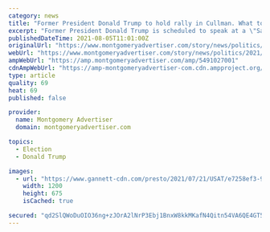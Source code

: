 ```yaml
---
category: news
title: "Former President Donald Trump to hold rally in Cullman. What to know before you go"
excerpt: "Former President Donald Trump is scheduled to speak at a \"Save America\" rally in Cullman, Alabama, on Aug. 21, 2021."
publishedDateTime: 2021-08-05T11:01:00Z
originalUrl: "https://www.montgomeryadvertiser.com/story/news/politics/2021/08/05/donald-trump-rally-cullman-alabama-tickets-details/5491027001/"
webUrl: "https://www.montgomeryadvertiser.com/story/news/politics/2021/08/05/donald-trump-rally-cullman-alabama-tickets-details/5491027001/"
ampWebUrl: "https://amp.montgomeryadvertiser.com/amp/5491027001"
cdnAmpWebUrl: "https://amp-montgomeryadvertiser-com.cdn.ampproject.org/c/s/amp.montgomeryadvertiser.com/amp/5491027001"
type: article
quality: 69
heat: 69
published: false

provider:
  name: Montgomery Advertiser
  domain: montgomeryadvertiser.com

topics:
  - Election
  - Donald Trump

images:
  - url: "https://www.gannett-cdn.com/presto/2021/07/21/USAT/e7258ef3-99e5-4513-87fd-73d0a5ecb6b3-AP_Trump_Politics.jpg?auto=webp&crop=3523,1982,x0,y179&format=pjpg&width=1200"
    width: 1200
    height: 675
    isCached: true

secured: "qd2SlQWoDuOIO36ng+zJOrA2lNrP3Ebj1BnxW8kkMKafN4Qitn54VA6QE4GT5ql1Z0mKddAU0tVpDgLCOfagE6zAgB97gK3ni6qOYtbEpPtVLfXKgnzmYtBsLLmRhA4H+x1NPORgwK5+THx16N/PBPRQNWJURQ7BFi67fpty1xW9AWO1/e3waiA/vWTYODd987k06emG8AzyecYtF7+XRrnPigpk+smDeVIfXnsW5InuOiZbst/sPSS1Nysj2z0lcXhC5J/VeZw9s0YcdIGqfquDf7idjd2lYfHw1WyzBtLhAyqGXj0HpsNQmxUIjg1r3vGA3hNyphBEhA5h+B/a+gIqgYDFOrZreY4/2g9KeSI=;wkf8erymuQbpdEPbi/eVng=="
---
```


